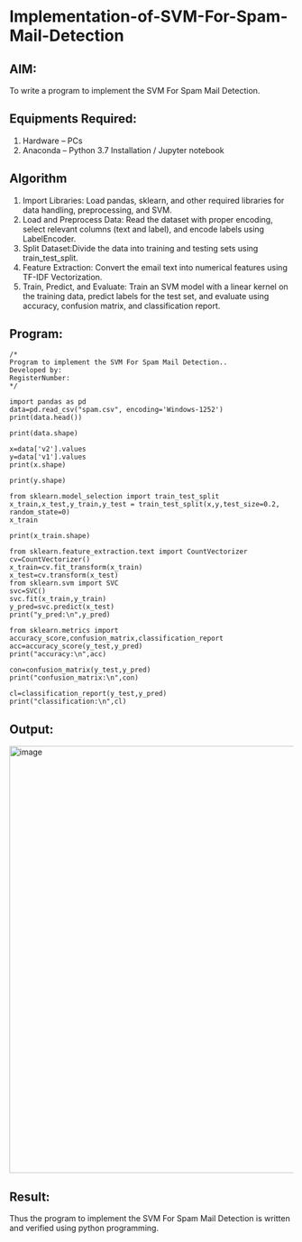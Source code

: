 # Implementation-of-SVM-For-Spam-Mail-Detection

## AIM:
To write a program to implement the SVM For Spam Mail Detection.

## Equipments Required:
1. Hardware – PCs
2. Anaconda – Python 3.7 Installation / Jupyter notebook

## Algorithm
1. Import Libraries: Load pandas, sklearn, and other required libraries for data handling, preprocessing, and SVM.
2. Load and Preprocess Data: Read the dataset with proper encoding, select relevant columns (text and label), and encode labels using LabelEncoder.
3. Split Dataset:Divide the data into training and testing sets using train_test_split.
4. Feature Extraction: Convert the email text into numerical features using TF-IDF Vectorization.
5. Train, Predict, and Evaluate: Train an SVM model with a linear kernel on the training data, predict labels for the test set, and evaluate using accuracy, confusion matrix, and classification report.

## Program:
```
/*
Program to implement the SVM For Spam Mail Detection..
Developed by: 
RegisterNumber:  
*/
```
```
import pandas as pd
data=pd.read_csv("spam.csv", encoding='Windows-1252')
print(data.head())

print(data.shape)

x=data['v2'].values
y=data['v1'].values
print(x.shape)

print(y.shape)

from sklearn.model_selection import train_test_split
x_train,x_test,y_train,y_test = train_test_split(x,y,test_size=0.2, random_state=0)
x_train

print(x_train.shape)

from sklearn.feature_extraction.text import CountVectorizer
cv=CountVectorizer()
x_train=cv.fit_transform(x_train)
x_test=cv.transform(x_test)
from sklearn.svm import SVC
svc=SVC()
svc.fit(x_train,y_train)
y_pred=svc.predict(x_test)
print("y_pred:\n",y_pred)

from sklearn.metrics import accuracy_score,confusion_matrix,classification_report
acc=accuracy_score(y_test,y_pred)
print("accuracy:\n",acc)

con=confusion_matrix(y_test,y_pred)
print("confusion_matrix:\n",con)

cl=classification_report(y_test,y_pred)
print("classification:\n",cl)
```
## Output:
<img width="795" height="758" alt="image" src="https://github.com/user-attachments/assets/37106def-6eb5-4e45-adc1-f2d0e6db8a0f" />



## Result:
Thus the program to implement the SVM For Spam Mail Detection is written and verified using python programming.
